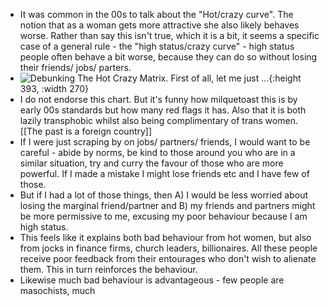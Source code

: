 - It was common in the 00s to talk about the "Hot/crazy curve". The notion that as a woman gets more attractive she also likely behaves worse. Rather than say this isn't true, which it is a bit, it seems a specific case of a general rule - the "high status/crazy curve" - high status people often behave a bit worse, because they can do so without losing their friends/ jobs/ parters.
- ![Debunking The Hot Crazy Matrix. First of all, let me just ...](https://miro.medium.com/v2/resize:fit:1136/1*79nRWhJ2hYzpHfXnSGc5hQ.jpeg){:height 393, :width 270}
- I do not endorse this chart. But it's funny how milquetoast this is by early 00s standards but how many red flags it has. Also that it is both lazily transphobic whilst also being complimentary of trans women. [[The past is a foreign country]]
- If I were just scraping by on jobs/ partners/ friends, I would want to be careful - abide by norms, be kind to those around you who are in a similar situation, try and curry the favour of those who are more powerful. If I made a mistake I might lose friends etc and I have few of those.
- But if I had a lot of those things, then A) I would be less worried about losing the marginal friend/partner and B) my friends and partners might be more permissive to me, excusing my poor behaviour because I am high status.
- This feels like it explains both bad behaviour from hot women, but also from jocks in finance firms, church leaders, billionaires. All these people receive poor feedback from their entourages who don't wish to alienate them. This in turn reinforces the behaviour.
- Likewise much bad behaviour is advantageous - few people are masochists, much
